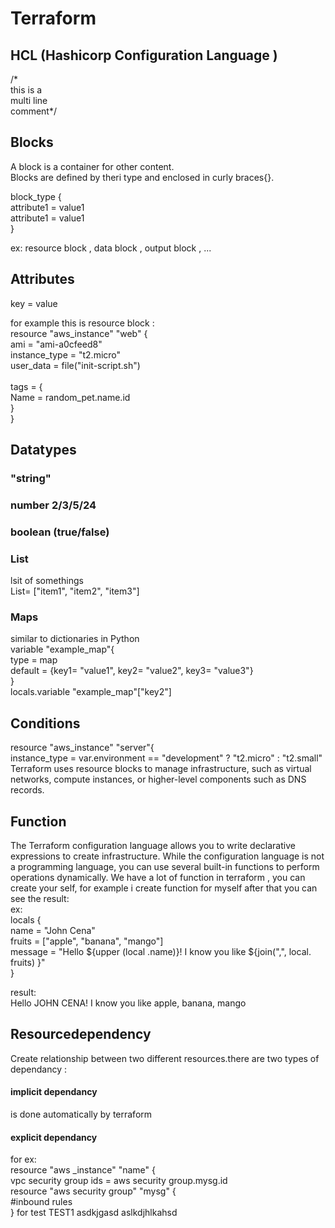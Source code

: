 # Terraform
## HCL (Hashicorp Configuration Language )
 /*   
this is a<br>
multi line<br>
comment*/<br>

## Blocks
A block is a container for other content.<br>
Blocks are defined by theri type and enclosed in curly braces{}.

block_type {<br>
attribute1 = value1<br>
attribute1 = value1<br>
}<br>

ex: resource block , data block , output block , ...<br>

## Attributes

key = value<br>

for example this is resource block :<br>
resource "aws_instance" "web" {<br>
  ami                    = "ami-a0cfeed8"<br>
  instance_type          = "t2.micro"<br>
  user_data              = file("init-script.sh")<br>
<br>
  tags = {<br>
    Name = random_pet.name.id<br>
  }<br>
}<br>
## Datatypes

### "string"<br>
### number 2/3/5/24<br>
### boolean (true/false)<br>
### List<br>
lsit of somethings<br>
List= ["item1", "item2", "item3"]<br>
### Maps
similar to dictionaries in Python<br>
variable "example_map"{<br>
type = map<br>
default = {key1= "value1", key2= "value2", key3= "value3"}<br>
}<br>
locals.variable "example_map"["key2"]<br>
## Conditions
resource "aws_instance" "server"{<br>
   instance_type = var.environment == "development" ? "t2.micro" : "t2.small"
 <br> 
  Terraform uses resource blocks to manage infrastructure, such as virtual networks, compute instances, or higher-level components such as DNS records.<br>
  
## Function
The Terraform configuration language allows you to write declarative expressions to create infrastructure. While the configuration language is not a programming language, you can use several built-in functions to perform operations dynamically.
We have a lot of function in terraform , you can create your self, for example i create function for myself after that you can see the result:<br>
ex:<br>
locals {<br>
name = "John Cena"<br>
fruits = ["apple", "banana", "mango"]<br>
message = "Hello ${upper (local .name)}! I know you like ${join(",", local. fruits) }"<br>
}<br>

result:<br>
Hello JOHN CENA! I know you like apple, banana, mango<br>

## Resourcedependency
Create relationship between two different resources.there are two types of dependancy :<br>
#### implicit dependancy
is done automatically by terraform
#### explicit dependancy

for ex:<br>
resource "aws _instance" "name" {<br>
vpc security group ids = aws security group.mysg.id<br>
resource "aws security group" "mysg" {<br>
#inbound rules<br>
}
for test
TEST1
asdkjgasd
aslkdjhlkahsd
